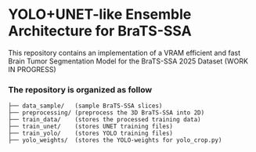 # YOLO+UNET-like Ensemble Architecture for BraTS-SSA

This repository contains an implementation of a VRAM efficient and fast Brain Tumor Segmentation Model for the BraTS-SSA 2025 Dataset (WORK IN PROGRESS)

### The repository is organized as follow
```
├── data_sample/   (sample BraTS-SSA slices)
├── preprocessing/ (preprocess the 3D BraTS-SSA into 2D)
├── train_data/    (stores the processed training data)
├── train_unet/    (stores UNET training files)
├── train_yolo/    (stores YOLO training files)
├── yolo_weights/  (stores the YOLO-weights for yolo_crop.py)
```